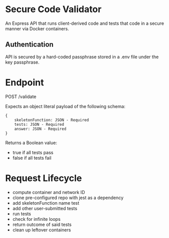 # Secure Code Validator
An Express API that runs client-derived code and tests that code in a secure manner via Docker containers.

## Authentication
API is secured by a hard-coded passphrase stored in a .env file under the key passphrase.

# Endpoint
POST /validate

Expects an object literal payload of the following schema:
```
{
    skeletonFunction: JSON - Required
    tests: JSON - Required
    answer: JSON - Required
}
```


Returns a Boolean value:
- true if all tests pass
- false if all tests fail

# Request Lifecycle
- compute container and network ID
- clone pre-configured repo with jest as a dependency
- add skeletonFunction name test
- add other user-submitted tests
- run tests
- check for infinite loops
- return outcome of said tests
- clean up leftover containers
